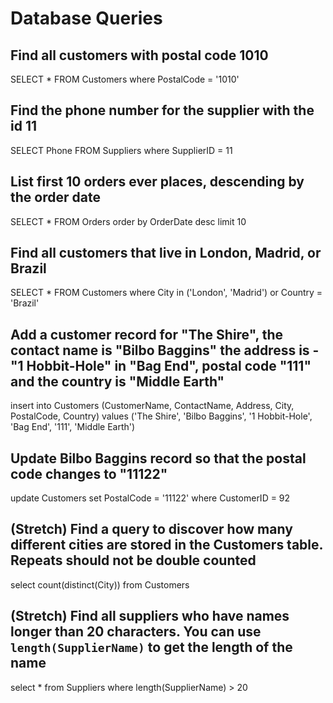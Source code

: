# Database Queries

## Find all customers with postal code 1010
SELECT * FROM Customers where PostalCode = '1010'

## Find the phone number for the supplier with the id 11
SELECT Phone FROM Suppliers where SupplierID = 11

## List first 10 orders ever places, descending by the order date
SELECT * FROM Orders order by OrderDate desc limit 10

## Find all customers that live in London, Madrid, or Brazil
SELECT * FROM Customers where City in ('London', 'Madrid') or Country = 'Brazil'

## Add a customer record for "The Shire", the contact name is "Bilbo Baggins" the address is -"1 Hobbit-Hole" in "Bag End", postal code "111" and the country is "Middle Earth"
insert into Customers (CustomerName, ContactName, Address, City, PostalCode, Country) values ('The Shire', 'Bilbo Baggins', '1 Hobbit-Hole', 'Bag End', '111', 'Middle Earth')

## Update Bilbo Baggins record so that the postal code changes to "11122"
update Customers set PostalCode = '11122' where CustomerID = 92


## (Stretch) Find a query to discover how many different cities are stored in the Customers table. Repeats should not be double counted
select count(distinct(City)) from Customers

## (Stretch) Find all suppliers who have names longer than 20 characters. You can use `length(SupplierName)` to get the length of the name
select * from Suppliers where length(SupplierName) > 20